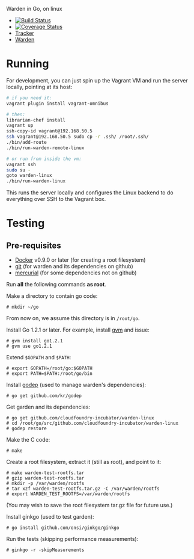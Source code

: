 Warden in Go, on linux

* [![Build Status](https://travis-ci.org/cloudfoundry-incubator/garden.png?branch=master)](https://travis-ci.org/cloudfoundry-incubator/garden)
* [![Coverage Status](https://coveralls.io/repos/cloudfoundry-incubator/garden/badge.png?branch=HEAD)](https://coveralls.io/r/cloudfoundry-incubator/garden?branch=HEAD)
* [Tracker](https://www.pivotaltracker.com/s/projects/962374)
* [Warden](https://github.com/cloudfoundry/warden)

# Running

For development, you can just spin up the Vagrant VM and run the server
locally, pointing at its host:

```bash
# if you need it:
vagrant plugin install vagrant-omnibus

# then:
librarian-chef install
vagrant up
ssh-copy-id vagrant@192.168.50.5
ssh vagrant@192.168.50.5 sudo cp -r .ssh/ /root/.ssh/
./bin/add-route
./bin/run-warden-remote-linux

# or run from inside the vm:
vagrant ssh
sudo su -
goto warden-linux
./bin/run-warden-linux
```

This runs the server locally and configures the Linux backend to do everything
over SSH to the Vagrant box.

# Testing

## Pre-requisites

* [Docker](https://www.docker.io/) v0.9.0 or later (for creating a root filesystem)
* [git](http://git-scm.com/) (for warden and its dependencies on github)
* [mercurial](http://mercurial.selenic.com/) (for some dependencies not on github)

Run **all** the following commands **as root**.

Make a directory to contain go code:
```
# mkdir ~/go
```

From now on, we assume this directory is in `/root/go`.

Install Go 1.2.1 or later. For example, install [gvm](https://github.com/moovweb/gvm) and issue:
```
# gvm install go1.2.1
# gvm use go1.2.1
```

Extend `$GOPATH` and `$PATH`:
```
# export GOPATH=/root/go:$GOPATH
# export PATH=$PATH:/root/go/bin
```

Install [godep](https://github.com/kr/godep) (used to manage warden's dependencies):
```
# go get github.com/kr/godep
```

Get garden and its dependencies:
```
# go get github.com/cloudfoundry-incubator/warden-linux
# cd /root/go/src/github.com/cloudfoundry-incubator/warden-linux
# godep restore
```

Make the C code:
```
# make
```

Create a root filesystem, extract it (still as root), and point to it:
```
# make warden-test-rootfs.tar
# gzip warden-test-rootfs.tar
# mkdir -p /var/warden/rootfs
# tar xzf warden-test-rootfs.tar.gz -C /var/warden/rootfs
# export WARDEN_TEST_ROOTFS=/var/warden/rootfs
```
(You may wish to save the root filesystem tar.gz file for future use.)

Install ginkgo (used to test garden):
```
# go install github.com/onsi/ginkgo/ginkgo
```

Run the tests (skipping performance measurements):
```
# ginkgo -r -skipMeasurements
```
